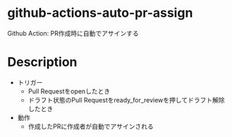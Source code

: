 # github-actions-auto-pr-assign
Github Action: PR作成時に自動でアサインする

# Description
- トリガー
  - Pull Requestをopenしたとき
  - ドラフト状態のPull Requestをready_for_reviewを押してドラフト解除したとき
- 動作
  - 作成したPRに作成者が自動でアサインされる

